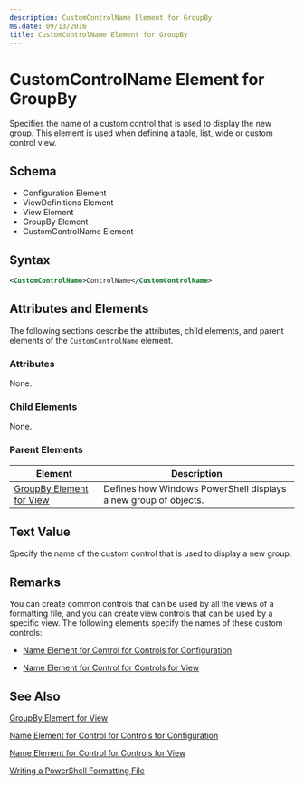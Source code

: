 ```yaml
---
description: CustomControlName Element for GroupBy
ms.date: 09/13/2016
title: CustomControlName Element for GroupBy
---
```

# CustomControlName Element for GroupBy

Specifies the name of a custom control that is used to display the new group. This element is used
when defining a table, list, wide or custom control view.

## Schema

- Configuration Element
- ViewDefinitions Element
- View Element
- GroupBy Element
- CustomControlName Element

## Syntax

```xml
<CustomControlName>ControlName</CustomControlName>
```

## Attributes and Elements

The following sections describe the attributes, child elements, and parent elements of the
`CustomControlName` element.

### Attributes

None.

### Child Elements

None.

### Parent Elements

|Element|Description|
|-------------|-----------------|
|[GroupBy Element for View](./groupby-element-for-view-format.md)|Defines how Windows PowerShell displays a new group of objects.|

## Text Value

Specify the name of the custom control that is used to display a new group.

## Remarks

You can create common controls that can be used by all the views of a formatting file, and you can
create view controls that can be used by a specific view. The following elements specify the names
of these custom controls:

- [Name Element for Control for Controls for Configuration](./name-element-for-control-for-controls-for-configuration-format.md)

- [Name Element for Control for Controls for View](./name-element-for-control-for-controls-for-view-format.md)

## See Also

[GroupBy Element for View](./groupby-element-for-view-format.md)

[Name Element for Control for Controls for Configuration](./name-element-for-control-for-controls-for-configuration-format.md)

[Name Element for Control for Controls for View](./name-element-for-control-for-controls-for-view-format.md)

[Writing a PowerShell Formatting File](./writing-a-powershell-formatting-file.md)

